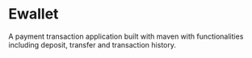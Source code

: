 # Ewallet
A payment transaction application built with maven with functionalities including deposit, transfer and transaction history.

